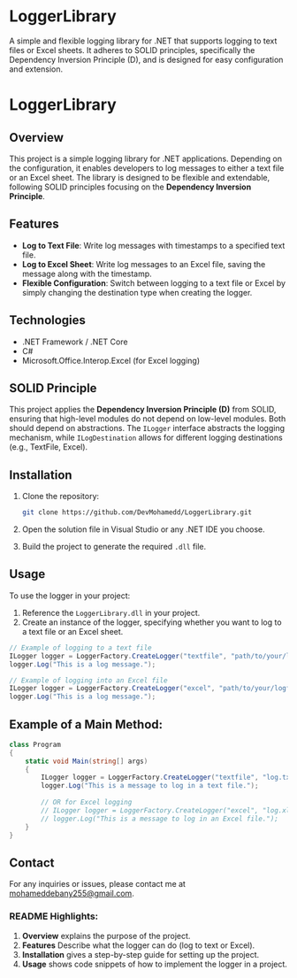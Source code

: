 # LoggerLibrary
A simple and flexible logging library for .NET that supports logging to text files or Excel sheets. It adheres to SOLID principles, specifically the Dependency Inversion Principle (D), and is designed for easy configuration and extension.

# LoggerLibrary

## Overview

This project is a simple logging library for .NET applications. Depending on the configuration, it enables developers to log messages to either a text file or an Excel sheet. The library is designed to be flexible and extendable, following SOLID principles focusing on the **Dependency Inversion Principle**.

## Features

- **Log to Text File**: Write log messages with timestamps to a specified text file.
- **Log to Excel Sheet**: Write log messages to an Excel file, saving the message along with the timestamp.
- **Flexible Configuration**: Switch between logging to a text file or Excel by simply changing the destination type when creating the logger.

## Technologies

- .NET Framework / .NET Core
- C#
- Microsoft.Office.Interop.Excel (for Excel logging)

## SOLID Principle

This project applies the **Dependency Inversion Principle (D)** from SOLID, ensuring that high-level modules do not depend on low-level modules. Both should depend on abstractions. The `ILogger` interface abstracts the logging mechanism, while `ILogDestination` allows for different logging destinations (e.g., TextFile, Excel).

## Installation

1. Clone the repository:
    ```bash
    git clone https://github.com/DevMohamedd/LoggerLibrary.git
    ```

2. Open the solution file in Visual Studio or any .NET IDE you choose.

3. Build the project to generate the required `.dll` file.

## Usage

To use the logger in your project:

1. Reference the `LoggerLibrary.dll` in your project.
2. Create an instance of the logger, specifying whether you want to log to a text file or an Excel sheet.

```csharp
// Example of logging to a text file
ILogger logger = LoggerFactory.CreateLogger("textfile", "path/to/your/logfile.txt");
logger.Log("This is a log message.");

// Example of logging into an Excel file
ILogger logger = LoggerFactory.CreateLogger("excel", "path/to/your/logfile.xlsx");
logger.Log("This is a log message.");
```
## Example of a Main Method:
```csharp
class Program
{
    static void Main(string[] args)
    {
        ILogger logger = LoggerFactory.CreateLogger("textfile", "log.txt");
        logger.Log("This is a message to log in a text file.");
        
        // OR for Excel logging
        // ILogger logger = LoggerFactory.CreateLogger("excel", "log.xlsx");
        // logger.Log("This is a message to log in an Excel file.");
    }
}
```
## Contact
For any inquiries or issues, please contact me at mohameddebany255@gmail.com.

### **README Highlights**:
1. **Overview** explains the purpose of the project.
2. **Features** Describe what the logger can do (log to text or Excel).
3. **Installation** gives a step-by-step guide for setting up the project.
4. **Usage** shows code snippets of how to implement the logger in a project.
